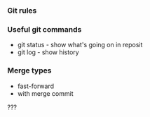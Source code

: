 ### Git rules 

### Useful git commands
- git status - show what's going on in reposit
- git log - show history

### Merge types
- fast-forward
- with merge commit

???